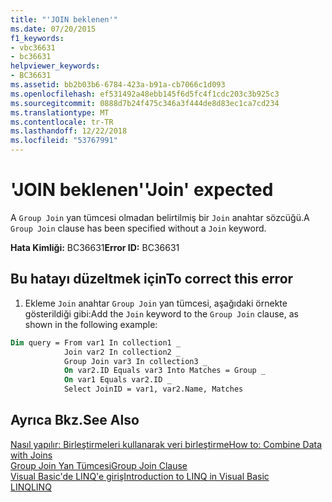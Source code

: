 ```yaml
---
title: "'JOIN beklenen'"
ms.date: 07/20/2015
f1_keywords:
- vbc36631
- bc36631
helpviewer_keywords:
- BC36631
ms.assetid: bb2b03b6-6784-423a-b91a-cb7066c1d093
ms.openlocfilehash: ef531492a48ebb145f6d5fc4f1cdc203c3b925c3
ms.sourcegitcommit: 0888d7b24f475c346a3f444de8d83ec1ca7cd234
ms.translationtype: MT
ms.contentlocale: tr-TR
ms.lasthandoff: 12/22/2018
ms.locfileid: "53767991"
---
```

# <a name="join-expected"></a><span data-ttu-id="b6530-102">'JOIN beklenen'</span><span class="sxs-lookup"><span data-stu-id="b6530-102">'Join' expected</span></span>
<span data-ttu-id="b6530-103">A `Group Join` yan tümcesi olmadan belirtilmiş bir `Join` anahtar sözcüğü.</span><span class="sxs-lookup"><span data-stu-id="b6530-103">A `Group Join` clause has been specified without a `Join` keyword.</span></span>  
  
 <span data-ttu-id="b6530-104">**Hata Kimliği:** BC36631</span><span class="sxs-lookup"><span data-stu-id="b6530-104">**Error ID:** BC36631</span></span>  
  
## <a name="to-correct-this-error"></a><span data-ttu-id="b6530-105">Bu hatayı düzeltmek için</span><span class="sxs-lookup"><span data-stu-id="b6530-105">To correct this error</span></span>  
  
1.  <span data-ttu-id="b6530-106">Ekleme `Join` anahtar `Group Join` yan tümcesi, aşağıdaki örnekte gösterildiği gibi:</span><span class="sxs-lookup"><span data-stu-id="b6530-106">Add the `Join` keyword to the `Group Join` clause, as shown in the following example:</span></span>  
  
```vb  
Dim query = From var1 In collection1 _  
            Join var2 In collection2 _  
            Group Join var3 In collection3 _  
            On var2.ID Equals var3 Into Matches = Group _  
            On var1 Equals var2.ID _  
            Select JoinID = var1, var2.Name, Matches  
```  
  
## <a name="see-also"></a><span data-ttu-id="b6530-107">Ayrıca Bkz.</span><span class="sxs-lookup"><span data-stu-id="b6530-107">See Also</span></span>  
 [<span data-ttu-id="b6530-108">Nasıl yapılır: Birleştirmeleri kullanarak veri birleştirme</span><span class="sxs-lookup"><span data-stu-id="b6530-108">How to: Combine Data with Joins</span></span>](../../visual-basic/programming-guide/language-features/linq/how-to-combine-data-with-linq-by-using-joins.md)  
 [<span data-ttu-id="b6530-109">Group Join Yan Tümcesi</span><span class="sxs-lookup"><span data-stu-id="b6530-109">Group Join Clause</span></span>](../../visual-basic/language-reference/queries/group-join-clause.md)  
 [<span data-ttu-id="b6530-110">Visual Basic'de LINQ'e giriş</span><span class="sxs-lookup"><span data-stu-id="b6530-110">Introduction to LINQ in Visual Basic</span></span>](../../visual-basic/programming-guide/language-features/linq/introduction-to-linq.md)  
 [<span data-ttu-id="b6530-111">LINQ</span><span class="sxs-lookup"><span data-stu-id="b6530-111">LINQ</span></span>](../../visual-basic/programming-guide/language-features/linq/index.md)
